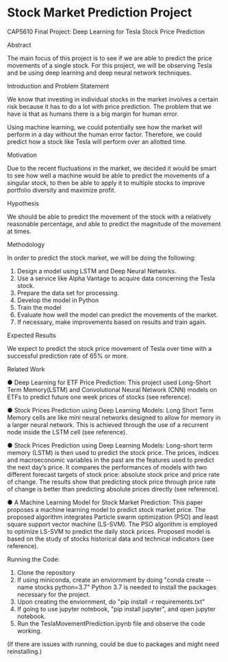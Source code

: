 # Stock Market Prediction Project
CAP5610 Final Project: Deep Learning for Tesla Stock Price Prediction 
 
Abstract 
 
The main focus of this project is to see if we are able to predict the price movements of a single stock. For this project, we will be observing Tesla and be using deep learning and deep neural network techniques.  
 
Introduction and Problem Statement 
 
We know that investing in individual stocks in the market involves a certain risk because it has to do a lot with price prediction. The problem that we have is that as humans there is a big margin for human error. 
 
Using machine learning, we could potentially see how the market will perform in a day without the human error factor. Therefore, we could predict how a stock like Tesla will perform over an allotted time. 
 
Motivation 
 
Due to the recent fluctuations in the market, we decided it would be smart to see how well a machine would be able to predict the movements of a singular stock, to then be able to apply it to multiple stocks to improve portfolio diversity and maximize profit. 
 
Hypothesis 
 
We should be able to predict the movement of the stock with a relatively reasonable percentage, and able to predict the magnitude of the movement at times.  
 
Methodology 
 
In order to predict the stock market, we will be doing the following: 
 
1. Design a model using LSTM and Deep Neural Networks. 
2. Use a service like Alpha Vantage to acquire data concerning the Tesla stock. 
3. Prepare the data set for processing. 
4. Develop the model in Python 
5. Train the model 
6. Evaluate how well the model can predict the movements of the market. 
7. If necessary, make improvements based on results and train again. 
 
Expected Results 
 
We expect to predict the stock price movement of Tesla over time with a successful prediction rate of 65% or more. 
 
Related Work 
 
● Deep Learning for ETF Price Prediction: This project used Long-Short Term Memory(LSTM) and Convolutional Neural Network (CNN) models on ETFs to predict future one week prices of stocks (see reference). 

● Stock Prices Prediction using Deep Learning Models: Long Short Term Memory cells are like mini neural networks designed to allow for memory in a larger neural network. This is achieved through the use of a recurrent node inside the LSTM cell (see reference). 
 
● Stock Prices Prediction using Deep Learning Models: Long-short term memory (LSTM) is then used to predict the stock price. The prices, indices and macroeconomic variables in the past are the features used to predict the next day’s price. It compares the performances of models with two different forecast targets of stock price: absolute stock price and price rate of change. The results show that predicting stock price through price rate of change is better than predicting absolute prices directly (see reference). 
 
● A Machine Learning Model for Stock Market Prediction: This paper proposes a machine learning model to predict stock market price.  The proposed  algorithm integrates  Particle swarm  optimization  (PSO)  and  least  square  support  vector machine (LS-SVM). The PSO algorithm is employed to optimize LS-SVM  to  predict  the daily  stock  prices.  Proposed  model  is based  on  the  study  of  stocks  historical  data and  technical indicators (see reference). 

Running the Code:

1. Clone the repository 
2. If using miniconda, create an enviornment by doing "conda create --name stocks python=3.7" Python 3.7 is needed to install the packages necessary for the project.
3. Upon creating the enviornment, do "pip install -r requirements.txt"
4. If going to use jupyter notebook, "pip install jupyter", and open jupyter notebook.
5. Run the TeslaMovementPrediction.ipynb file and observe the code working.

(If there are issues with running, could be due to packages and might need reinstalling.) 
